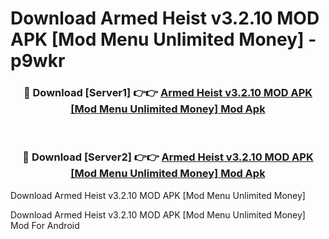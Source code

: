 # Download Armed Heist v3.2.10 MOD APK [Mod Menu Unlimited Money] - p9wkr


<div align="center">
<h3>🔴 Download [Server1] 👉👉 <a href="https://apk-comot.site?title=Armed_Heist_v3.2.10_MOD_APK_[Mod_Menu_Unlimited_Money]">Armed Heist v3.2.10 MOD APK [Mod Menu Unlimited Money] Mod Apk</a></h3><br>
<h3>🔴 Download [Server2] 👉👉 <a href="https://apk-comot.site?title=Armed_Heist_v3.2.10_MOD_APK_[Mod_Menu_Unlimited_Money]">Armed Heist v3.2.10 MOD APK [Mod Menu Unlimited Money] Mod Apk</a></h3>
</div>



Download Armed Heist v3.2.10 MOD APK [Mod Menu Unlimited Money] 

Download Armed Heist v3.2.10 MOD APK [Mod Menu Unlimited Money] Mod For Android